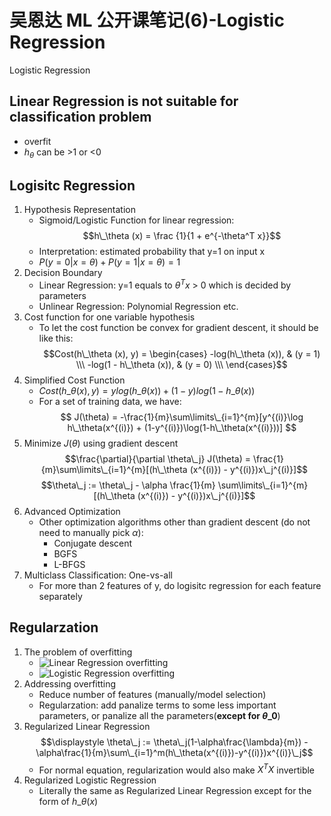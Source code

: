# 吴恩达 ML 公开课笔记(6)-Logistic Regression


Logistic Regression

<!--more-->

## Linear Regression is not suitable for classification problem
 - overfit
 - $h_\theta$ can be >1 or <0

## Logisitc Regression
1. Hypothesis Representation
    - Sigmoid/Logistic Function for linear regression: $$h\_\theta (x) = \frac {1}{1 + e^{-\theta^T x}}$$
    - Interpretation: estimated probability that y=1 on input x
    - $P(y=0|x=\theta) + P(y=1|x=\theta) = 1$
2. Decision Boundary
    - Linear Regression: y=1 equals to $\theta^T x$ > 0 which is decided by parameters
    - Unlinear Regression: Polynomial Regression etc.
3. Cost function for one variable hypothesis
    - To let the cost function be convex for gradient descent, it should be like this:
$$Cost(h\_\theta (x), y) = \begin{cases} -log(h\_\theta (x)), & (y = 1) \\\ -log(1 - h\_\theta (x)), & (y = 0) \\\ \end{cases}$$
4. Simplified Cost Function
    - $Cost(h\_\theta (x), y) = y log(h\_\theta (x)) + (1 - y)log(1 - h\_\theta (x))$
    - For a set of training data, we have:
$$ J(\theta) = -\frac{1}{m}\sum\limits\_{i=1}^{m}[y^{(i)}\log h\_\theta(x^{(i)}) + (1-y^{(i)})\log(1-h\_\theta(x^{(i)}))] $$
5. Minimize $J(\theta)$ using gradient descent
$$\frac{\partial}{\partial \theta\_j} J(\theta) = \frac{1}{m}\sum\limits\_{i=1}^{m}[(h\_\theta (x^{(i)}) - y^{(i)})x\_j^{(i)}]$$
$$\theta\_j := \theta\_j - \alpha \frac{1}{m} \sum\limits\_{i=1}^{m}[(h\_\theta (x^{(i)}) - y^{(i)})x\_j^{(i)}]$$
6. Advanced Optimization
    - Other optimization algorithms other than gradient descent (do not need to manually pick $\alpha$): 
      - Conjugate descent
      - BGFS
      - L-BFGS
7. Multiclass Classification: One-vs-all
    - For more than 2 features of y, do logisitc regression for each feature separately

## Regularzation
1. The problem of overfitting
    - ![Linear Regression overfitting](https://my-imgshare.oss-cn-shenzhen.aliyuncs.com/overfitting1.png)
    - ![Logistic Regression overfitting](https://my-imgshare.oss-cn-shenzhen.aliyuncs.com/overfitting1.png)
2. Addressing overfitting
    - Reduce number of features (manually/model selection)
    - Regularzation: add panalize terms to some less important parameters, or panalize all the parameters(**except for $\theta\_0$**)
3. Regularized Linear Regression
 $$\displaystyle \theta\_j := \theta\_j(1-\alpha\frac{\lambda}{m}) - \alpha\frac{1}{m}\sum\_{i=1}^m(h\_\theta(x^{(i)})-y^{(i)})x^{(i)}\_j$$
    - For normal equation, regularization would also make $X^T X$ invertible
4. Regularized Logistic Regression
    - Literally the same as Regularized Linear Regression except for the form of $h\_\theta (x)$

